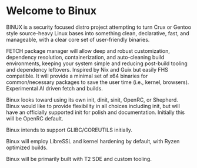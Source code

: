 # Welcome to Binux
BINUX is a security focused distro project attempting to turn Crux or Gentoo style source-heavy Linux bases into something clean, declarative, fast, and manageable, with a clear core set of user-friendly binaries.

FETCH package manager will allow deep and robust customization, dependency resolution, containerization, and auto-cleaning build environments, keeping your system simple and reducing post-build tooling and dependency leftovers. Inspired by Nix and Guix but easily FHS compatible. It will provide a minimal set of x64 binaries for common/necessary packages to save the user time (i.e., kernel, browsers). Experimental AI driven fetch and builds.

Binux looks toward using its own init, dinit, sinit, OpenRC, or Shepherd. Binux would like to provide flexibility in all choices including init, but will have an officially supported init for polish and documentation. Initially this will be OpenRC default.

Binux intends to support GLIBC/COREUTILS initially.

Binux will employ LibreSSL and kernel hardening by default, with Ryzen optimized builds.

Binux will be primarily built with T2 SDE and custom tooling.
